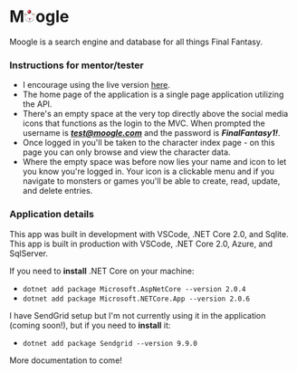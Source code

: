 # M<img src="wwwroot/images/ff-moogle.png" width="20">ogle

Moogle is a search engine and database for all things Final Fantasy.

### **Instructions** for mentor/tester

* I encourage using the live version [here](https://moogleapi.azurewebsites.net).
* The home page of the application is a single page application utilizing the API.
* There's an empty space at the very top directly above the social media icons that functions as the login to the MVC. When prompted the username is _**test@moogle.com**_ and the password is _**FinalFantasy1!**_.
* Once logged in you'll be taken to the character index page - on this page you can only browse and view the character data.
* Where the empty space was before now lies your name and icon to let you know you're logged in. Your icon is a clickable menu and if you navigate to monsters or games you'll be able to create, read, update, and delete entries.

### Application details

This app was built in development with VSCode, .NET Core 2.0, and Sqlite.<br>
This app is built in production with VSCode, .NET Core 2.0, Azure, and SqlServer.

If you need to **install** .NET Core on your machine:<br>
* `dotnet add package Microsoft.AspNetCore --version 2.0.4`
* `dotnet add package Microsoft.NETCore.App --version 2.0.6`

I have SendGrid setup but I'm not currently using it in the application (coming soon!), but if you need to **install** it:<br>
* `dotnet add package Sendgrid --version 9.9.0`

More documentation to come!


